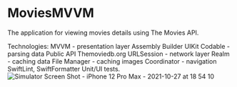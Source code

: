 # MoviesMVVM

The application for viewing movies details using The Movies API.

Technologies:
MVVM - presentation layer 
Assembly Builder 
UIKit 
Codable - parsing data 
Public API Themoviedb.org 
URLSession - network layer 
Realm - caching data 
File Manager - caching images 
Coordinator - navigation 
SwiftLint, SwiftFormatter 
Unit/UI tests. 
![Simulator Screen Shot - iPhone 12 Pro Max - 2021-10-27 at 18 54 10](https://user-images.githubusercontent.com/51413314/139102598-1848620a-5bc0-4d56-bdf2-068b7ae35cfa.png)
